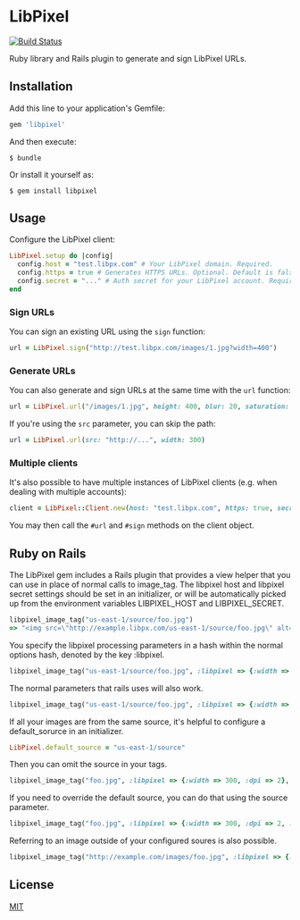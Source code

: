 # LibPixel

[![Build Status](https://travis-ci.org/libpixel/libpixel-ruby.svg?branch=master)](https://travis-ci.org/libpixel/libpixel-ruby)

Ruby library and Rails plugin to generate and sign LibPixel URLs.

## Installation

Add this line to your application's Gemfile:

```ruby
gem 'libpixel'
```

And then execute:

    $ bundle

Or install it yourself as:

    $ gem install libpixel

## Usage

Configure the LibPixel client:

```ruby
LibPixel.setup do |config|
  config.host = "test.libpx.com" # Your LibPixel domain. Required.
  config.https = true # Generates HTTPS URLs. Optional. Default is false.
  config.secret = "..." # Auth secret for your LibPixel account. Required for signing requests.
end
```

### Sign URLs

You can sign an existing URL using the `sign` function:

```ruby
url = LibPixel.sign("http://test.libpx.com/images/1.jpg?width=400")
```

### Generate URLs

You can also generate and sign URLs at the same time with the `url` function:

```ruby
url = LibPixel.url("/images/1.jpg", height: 400, blur: 20, saturation: -80)
```

If you're using the `src` parameter, you can skip the path:

```ruby
url = LibPixel.url(src: "http://...", width: 300)
```

### Multiple clients

It's also possible to have multiple instances of LibPixel clients (e.g. when dealing with multiple accounts):

```ruby
client = LibPixel::Client.new(host: "test.libpx.com", https: true, secret: "...")
```

You may then call the `#url` and `#sign` methods on the client object.

## Ruby on Rails

The LibPixel gem includes a Rails plugin that provides a view helper that you can use in place of normal calls to image_tag. The libpixel host and libpixel secret settings should be set in an initializer, or will be automatically picked up from the environment variables LIBPIXEL_HOST and LIBPIXEL_SECRET.

```ruby
libpixel_image_tag("us-east-1/source/foo.jpg")
=> "<img src=\"http://example.libpx.com/us-east-1/source/foo.jpg\" alt=\"Foo\" />"
```

You specify the libpixel processing parameters in a hash within the normal options hash, denoted by the key :libpixel.

```ruby
libpixel_image_tag("us-east-1/source/foo.jpg", :libpixel => {:width => 300})
```

The normal parameters that rails uses will also work.

```ruby
libpixel_image_tag("us-east-1/source/foo.jpg", :libpixel => {:width => 300, :dpi => 2}, :size => "300x250")
```

If all your images are from the same source, it's helpful to configure a default_sorurce in an initializer.

```ruby
LibPixel.default_source = "us-east-1/source"
```

Then you can omit the source in your tags.

```ruby
libpixel_image_tag("foo.jpg", :libpixel => {:width => 300, :dpi => 2}, :size => "300x250")
```

If you need to override the default source, you can do that using the source parameter.

```ruby
libpixel_image_tag("foo.jpg", :libpixel => {:width => 300, :dpi => 2, :source => "eu-west-1/source2"}, :size => "300x250")
```

Referring to an image outside of your configured soures is also possible.

```ruby
libpixel_image_tag("http://example.com/images/foo.jpg", :libpixel => {:width => 300, :dpi => 2}, :size => "300x250")
```

## License

[MIT](LICENSE)
